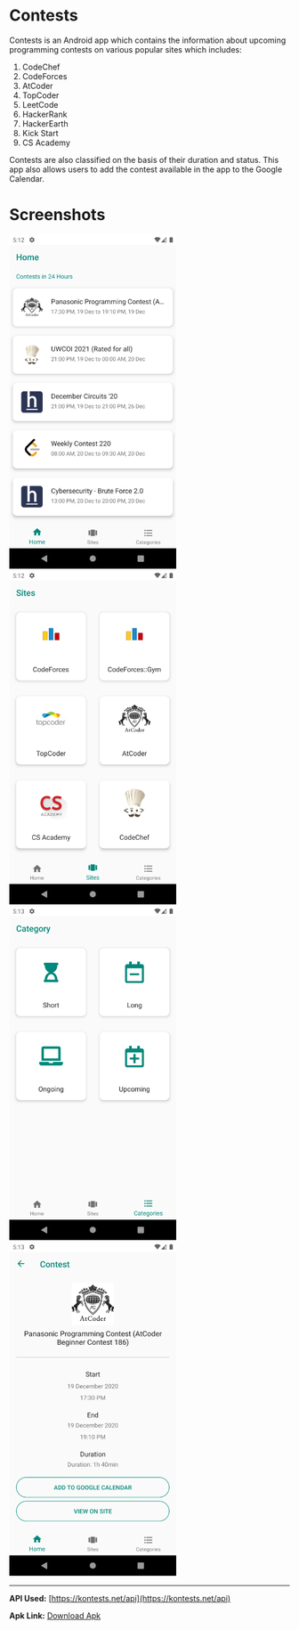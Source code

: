 # Contests
Contests is an Android app which contains the information about upcoming programming contests on various popular sites which includes:

 1. CodeChef
 2. CodeForces
 3. AtCoder
 4. TopCoder
 5. LeetCode
 6. HackerRank
 7. HackerEarth
 8. Kick Start
 9. CS Academy
 
 Contests are also classified on the basis of their duration and status.
 This app also allows users to add the contest available in the app to the Google Calendar.
# Screenshots

<img src="./screenshots/screenshot3.png" width="300px"> <img src="./screenshots/screenshot2.png" width="300px"> <img src="./screenshots/screenshot1.png" width="300px"> <img src="./screenshots/screenshot4.png" width="300px"> 

---
**API Used:** [https://kontests.net/api](https://kontests.net/api)

**Apk Link:** [Download Apk](https://github.com/Ankit2305/Contests/releases)
